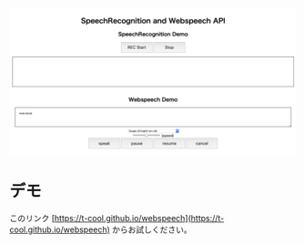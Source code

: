 ![img.png](./screenshot.png)

# デモ

このリンク [https://t-cool.github.io/webspeech](https://t-cool.github.io/webspeech) からお試しください。

